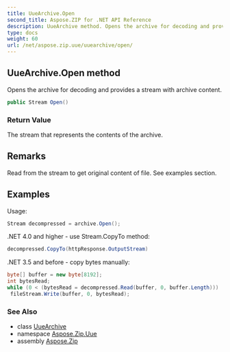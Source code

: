 ```yaml
---
title: UueArchive.Open
second_title: Aspose.ZIP for .NET API Reference
description: UueArchive method. Opens the archive for decoding and provides a stream with archive content
type: docs
weight: 60
url: /net/aspose.zip.uue/uuearchive/open/
---
```

## UueArchive.Open method

Opens the archive for decoding and provides a stream with archive content.

```csharp
public Stream Open()
```

### Return Value

The stream that represents the contents of the archive.

## Remarks

Read from the stream to get original content of file. See examples section.

## Examples

Usage:

```csharp
Stream decompressed = archive.Open();
```

.NET 4.0 and higher - use Stream.CopyTo method:

```csharp
decompressed.CopyTo(httpResponse.OutputStream)
```

.NET 3.5 and before - copy bytes manually:

```csharp
byte[] buffer = new byte[8192];
int bytesRead;
while (0 < (bytesRead = decompressed.Read(buffer, 0, buffer.Length)))
 fileStream.Write(buffer, 0, bytesRead);
```

### See Also

* class [UueArchive](../)
* namespace [Aspose.Zip.Uue](../../uuearchive/)
* assembly [Aspose.Zip](../../../)


